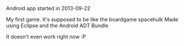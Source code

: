 Android app started in 2013-09-22

My first game. It's supposed to be like the boardgame spacehulk Made using Eclipse and the Android ADT Bundle

It doesn't even work right now :P